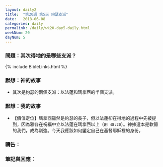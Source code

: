 ```yaml
---
layout: daily2
title:  "第20週 第5天 約瑟支派"
date:   2018-06-08
categories: daily
permalink: /daily/wk20-day5-daily.html
weekNum: 20
dayNum: 5
---
```


### 問題：其次得地的是哪些支派？

{% include BibleLinks.html %}

### 默想：神的故事 
+ 其次是約瑟的兩個支派：以法蓮和瑪拿西的半個支派。

### 默想：我的故事 
+ 【價值定位】瑪拿西雖然是約瑟的長子，但以法蓮卻在得地的過程中先被提到，因為雅各在祝福中立以法蓮在瑪拿西以上（`創 48:20`）。神揀選本是軟弱的我們，成為剛強。今天我應該如何鑒定自己在基督耶穌裡的身份。

### 禱告：

### 筆記與回應：
